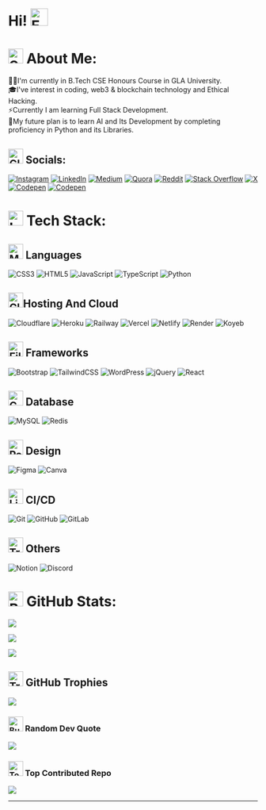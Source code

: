 # Hi! <img src="https://raw.githubusercontent.com/Tarikul-Islam-Anik/Animated-Fluent-Emojis/master/Emojis/Hand%20gestures/Eyes.png" alt="Eyes" width="35" height="35" />

# <img src="https://raw.githubusercontent.com/Tarikul-Islam-Anik/Animated-Fluent-Emojis/master/Emojis/Activities/Sparkles.png" alt="Sparkles" width="30" height="30" /> About Me:
🧑‍🎓I'm currently in B.Tech CSE Honours Course in GLA University.<br>🎓I've interest in coding, web3 & blockchain technology and Ethical Hacking.<br>⚡Currently I am learning Full Stack Development.<br>🌱My future plan is to learn AI and Its Development by completing proficiency in Python and its Libraries.


## <img src="https://raw.githubusercontent.com/Tarikul-Islam-Anik/Animated-Fluent-Emojis/master/Emojis/Travel%20and%20places/Globe%20with%20Meridians.png" alt="Globe with Meridians" width="30" height="30" /> Socials:
[![Instagram](https://img.shields.io/badge/Instagram-%23E4405F.svg?logo=Instagram&logoColor=white)](https://instagram.com/0xarchit) [![LinkedIn](https://img.shields.io/badge/LinkedIn-%230077B5.svg?logo=linkedin&logoColor=white)](https://linkedin.com/in/0xarchit) [![Medium](https://img.shields.io/badge/Medium-12100E?logo=medium&logoColor=white)](https://medium.com/@0xarchit) [![Quora](https://img.shields.io/badge/Quora-%23B92B27.svg?logo=Quora&logoColor=white)](https://quora.com/profile/0xarchit) [![Reddit](https://img.shields.io/badge/Reddit-%23FF4500.svg?logo=Reddit&logoColor=white)](https://reddit.com/user/0xarchit) [![Stack Overflow](https://img.shields.io/badge/-Stackoverflow-FE7A16?logo=stack-overflow&logoColor=white)](https://stackoverflow.com/users/28119660) [![X](https://img.shields.io/badge/X-black.svg?logo=X&logoColor=white)](https://x.com/0xarchit) [![Codepen](https://img.shields.io/badge/Codepen-000000?style=for-the-badge&logo=codepen&logoColor=white)](https://codepen.io/0xarchit) [![Codepen](https://img.shields.io/badge/Hyperskill-000000?style=for-the-badge&logo=hyperskill&logoColor=white)](https://hyperskill.org/profile/617592135)

# <img src="https://raw.githubusercontent.com/Tarikul-Islam-Anik/Animated-Fluent-Emojis/master/Emojis/Objects/Laptop.png" alt="Laptop" width="30" height="30" /> Tech Stack:
## <img src="https://raw.githubusercontent.com/Tarikul-Islam-Anik/Animated-Fluent-Emojis/master/Emojis/People%20with%20professions/Man%20Technologist%20Light%20Skin%20Tone.png" alt="Man Technologist Light Skin Tone" width="30" height="30" /> Languages
![CSS3](https://img.shields.io/badge/css3-%231572B6.svg?style=flat&logo=css3&logoColor=white) ![HTML5](https://img.shields.io/badge/html5-%23E34F26.svg?style=flat&logo=html5&logoColor=white) ![JavaScript](https://img.shields.io/badge/javascript-%23323330.svg?style=flat&logo=javascript&logoColor=%23F7DF1E) ![TypeScript](https://img.shields.io/badge/typescript-%23007ACC.svg?style=flat&logo=typescript&logoColor=white) ![Python](https://img.shields.io/badge/python-3670A0?style=flat&logo=python&logoColor=ffdd54)

## <img src="https://raw.githubusercontent.com/Tarikul-Islam-Anik/Animated-Fluent-Emojis/master/Emojis/Travel%20and%20places/Cloud.png" alt="Cloud" width="30" height="30" />Hosting And Cloud
![Cloudflare](https://img.shields.io/badge/Cloudflare-F38020?style=flat&logo=Cloudflare&logoColor=white) ![Heroku](https://img.shields.io/badge/heroku-%23430098.svg?style=flat&logo=heroku&logoColor=white) ![Railway](https://img.shields.io/badge/railway-%23430098.svg?style=flat&logo=railway&logoColor=white) ![Vercel](https://img.shields.io/badge/vercel-%23000000.svg?style=flat&logo=vercel&logoColor=white) ![Netlify](https://img.shields.io/badge/netlify-%23000000.svg?style=flat&logo=netlify&logoColor=#00C7B7) ![Render](https://img.shields.io/badge/Render-black.svg?style=flat&logo=render&logoColor=white) ![Koyeb](https://img.shields.io/badge/Koyeb-black.svg?style=flat&logo=koyeb&logoColor=white)


## <img src="https://raw.githubusercontent.com/Tarikul-Islam-Anik/Animated-Fluent-Emojis/master/Emojis/Objects/Film%20Frames.png" alt="Film Frames" width="30" height="30" /> Frameworks
![Bootstrap](https://img.shields.io/badge/bootstrap-%238511FA.svg?style=flat&logo=bootstrap&logoColor=white) ![TailwindCSS](https://img.shields.io/badge/tailwindcss-%2338B2AC.svg?style=flat&logo=tailwind-css&logoColor=white) ![WordPress](https://img.shields.io/badge/WordPress-%23117AC9.svg?style=flat&logo=WordPress&logoColor=white) ![jQuery](https://img.shields.io/badge/jquery-%230769AD.svg?style=flat&logo=jquery&logoColor=white) ![React](https://img.shields.io/badge/react-%2320232a.svg?style=flat&logo=react&logoColor=%2361DAFB)

## <img src="https://raw.githubusercontent.com/Tarikul-Islam-Anik/Animated-Fluent-Emojis/master/Emojis/Objects/Computer%20Disk.png" alt="Computer Disk" width="30" height="30" /> Database
![MySQL](https://img.shields.io/badge/mysql-4479A1.svg?style=flat&logo=mysql&logoColor=white) ![Redis](https://img.shields.io/badge/redis-%23DD0031.svg?style=flat&logo=redis&logoColor=white)

## <img src="https://raw.githubusercontent.com/Tarikul-Islam-Anik/Animated-Fluent-Emojis/master/Emojis/Objects/Paintbrush.png" alt="Paintbrush" width="30" height="30" /> Design
![Figma](https://img.shields.io/badge/figma-%23F24E1E.svg?style=flat&logo=figma&logoColor=white) ![Canva](https://img.shields.io/badge/Canva-%2300C4CC.svg?style=flat&logo=Canva&logoColor=white)

## <img src="https://raw.githubusercontent.com/Tarikul-Islam-Anik/Animated-Fluent-Emojis/master/Emojis/Objects/Linked%20Paperclips.png" alt="Linked Paperclips" width="30" height="30" /> CI/CD
![Git](https://img.shields.io/badge/git-%23F05033.svg?style=flat&logo=git&logoColor=white) ![GitHub](https://img.shields.io/badge/github-%23121011.svg?style=flat&logo=github&logoColor=white) ![GitLab](https://img.shields.io/badge/gitlab-%23181717.svg?style=flat&logo=gitlab&logoColor=white)

## <img src="https://raw.githubusercontent.com/Tarikul-Islam-Anik/Animated-Fluent-Emojis/master/Emojis/Symbols/Triangular%20Flag.png" alt="Triangular Flag" width="30" height="30" /> Others
![Notion](https://img.shields.io/badge/Notion-%23000000.svg?style=flat&logo=notion&logoColor=white) ![Discord](https://img.shields.io/badge/Discord-%23000000.svg?style=flat&logo=discord&logoColor=white) 

# <img src="https://raw.githubusercontent.com/Tarikul-Islam-Anik/Animated-Fluent-Emojis/master/Emojis/Objects/Bar%20Chart.png" alt="Bar Chart" width="30" height="30" /> GitHub Stats:
![](https://github-readme-stats.vercel.app/api?username=0xarchit&theme=dark&hide_border=false&include_all_commits=true&count_private=true)<br/>

![](https://github-readme-streak-stats.herokuapp.com/?user=0xarchit&theme=dark&hide_border=false)<br/>

![](https://github-readme-stats.vercel.app/api/top-langs/?username=0xarchit&theme=dark&hide_border=false&include_all_commits=true&count_private=true&layout=compact)

## <img src="https://raw.githubusercontent.com/Tarikul-Islam-Anik/Animated-Fluent-Emojis/master/Emojis/Activities/Trophy.png" alt="Trophy" width="30" height="30" /> GitHub Trophies
![](https://github-profile-trophy.vercel.app/?username=0xarchit&theme=radical&no-frame=false&no-bg=true&margin-w=4)

### <img src="https://raw.githubusercontent.com/Tarikul-Islam-Anik/Animated-Fluent-Emojis/master/Emojis/Symbols/Bubbles.png" alt="Bubbles" width="30" height="30" /> Random Dev Quote
![](https://quotes-github-readme.vercel.app/api?type=horizontal&theme=radical)

### <img src="https://raw.githubusercontent.com/Tarikul-Islam-Anik/Animated-Fluent-Emojis/master/Emojis/Symbols/Top%20Arrow.png" alt="Top Arrow" width="30" height="30" /> Top Contributed Repo
![](https://github-contributor-stats.vercel.app/api?username=0xarchit&limit=5&theme=dark&combine_all_yearly_contributions=true)

---
